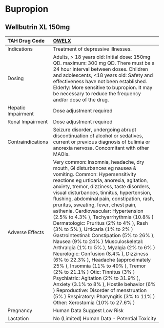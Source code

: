 # Bupropion

## Wellbutrin XL 150mg

| TAH Drug Code      | [OWELX](https://www.tahsda.org.tw/drugs/hissearch.php?drug_code=OWELX)                                                                                                                                                                                                                                                                                                                                                                                                                                                                                                                                                                                                                                                                                                                                                                                                                                                                                                                                 |
|:-------------------|:-------------------------------------------------------------------------------------------------------------------------------------------------------------------------------------------------------------------------------------------------------------------------------------------------------------------------------------------------------------------------------------------------------------------------------------------------------------------------------------------------------------------------------------------------------------------------------------------------------------------------------------------------------------------------------------------------------------------------------------------------------------------------------------------------------------------------------------------------------------------------------------------------------------------------------------------------------------------------------------------------------|
| Indications        | Treatment of depressive illnesses.                                                                                                                                                                                                                                                                                                                                                                                                                                                                                                                                                                                                                                                                                                                                                                                                                                                                                                                                                                     |
| Dosing             | Adults, > 18 years old: Initial dose: 150mg QD. maximum: 300 mg QD. There must be a 24 hour interval between doses. Children and adolescents, <18 years old: Safety and effectiveness have not been established. Elderly: More sensitive to bupropion. It may be necessary to reduce the frequency and/or dose of the drug.                                                                                                                                                                                                                                                                                                                                                                                                                                                                                                                                                                                                                                                                            |
| Hepatic Impairment | Dose adjustment required                                                                                                                                                                                                                                                                                                                                                                                                                                                                                                                                                                                                                                                                                                                                                                                                                                                                                                                                                                               |
| Renal Impairment   | Dose adjustment required                                                                                                                                                                                                                                                                                                                                                                                                                                                                                                                                                                                                                                                                                                                                                                                                                                                                                                                                                                               |
| Contraindications  | Seizure disorder, undergoing abrupt discontinuation of alcohol or sedatives, current or previous diagnosis of bulimia or anorexia nervosa. Concomitant with other MAOIs.                                                                                                                                                                                                                                                                                                                                                                                                                                                                                                                                                                                                                                                                                                                                                                                                                               |
| Adverse Effects    | Very common: Insomnia, headache, dry mouth, GI disturbances eg nausea & vomiting. Common: Hypersensitivity reactions eg urticaria, anorexia, agitation, anxiety, tremor, dizziness, taste disorders, visual disturbances, tinnitus, hypertension, flushing, abdominal pain, constipation, rash, pruritus, sweating, fever, chest pain, asthenia. Cardiovascular: Hypertension (2.5% to 4.3% ), Tachyarrhythmia (10.8% ) Dermatologic: Pruritus (2% to 4% ), Rash (3% to 5% ), Urticaria (1% to 2% ) Gastrointestinal: Constipation (5% to 26% ), Nausea (9% to 24% ) Musculoskeletal: Arthralgia (1% to 5% ), Myalgia (2% to 6% ) Neurologic: Confusion (8.4% ), Dizziness (6% to 22.3% ), Headache (approximately 25% ), Insomnia (11% to 40% ), Tremor (2% to 21.1% ) Otic: Tinnitus (3% ) Psychiatric: Agitation (2% to 31.9% ), Anxiety (3.1% to 8% ), Hostile behavior (6% ) Reproductive: Disorder of menstruation (5% ) Respiratory: Pharyngitis (3% to 11% ) Other: Xerostomia (10% to 27.6% ) |
| Pregnancy          | Human Data Suggest Low Risk                                                                                                                                                                                                                                                                                                                                                                                                                                                                                                                                                                                                                                                                                                                                                                                                                                                                                                                                                                            |
| Lactation          | No (Limited) Human Data - Potential Toxicity                                                                                                                                                                                                                                                                                                                                                                                                                                                                                                                                                                                                                                                                                                                                                                                                                                                                                                                                                           |

